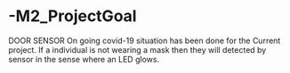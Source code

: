 # -M2_ProjectGoal
DOOR SENSOR
On going covid-19 situation has been done for the Current project. If a individual is not wearing a mask then they will detected by sensor in the sense where an LED glows.
